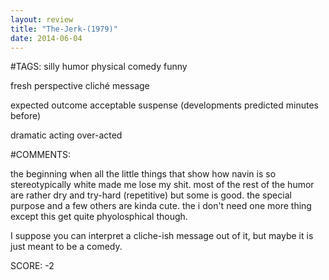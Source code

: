 ```yaml
---
layout: review
title: "The-Jerk-(1979)"
date: 2014-06-04
---
```


#TAGS:
silly humor
physical comedy
funny

fresh perspective
cliché message

expected outcome
acceptable suspense (developments predicted minutes before)

dramatic acting
over-acted

#COMMENTS:

the beginning when all the little things that show how navin is so stereotypically white made me lose my shit. most of the rest of the humor are rather dry and try-hard (repetitive) but some is good. the special purpose and a few others are kinda cute. the i don't need one more thing except this get quite phyolosphical though.

I suppose you can interpret a cliche-ish message out of it, but maybe it is just meant to be a comedy.





SCORE:
-2
